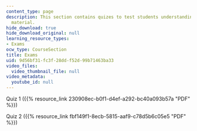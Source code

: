 ```yaml
---
content_type: page
description: This section contains quizes to test students understanding of course
  material.
hide_download: true
hide_download_original: null
learning_resource_types:
- Exams
ocw_type: CourseSection
title: Exams
uid: 9d56bf31-fc3f-28dd-f52d-99b71463ba33
video_files:
  video_thumbnail_file: null
video_metadata:
  youtube_id: null
---
```


Quiz 1 ({{% resource_link 230908ec-b0f1-d4ef-a292-bc40a093b57a "PDF" %}})

Quiz 2 ({{% resource_link fbf149f1-8ecb-5815-aaf9-c78d5b6c05e5 "PDF" %}})